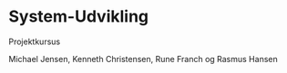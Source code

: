 System-Udvikling
================

Projektkursus

Michael Jensen, Kenneth Christensen, Rune Franch og Rasmus Hansen

